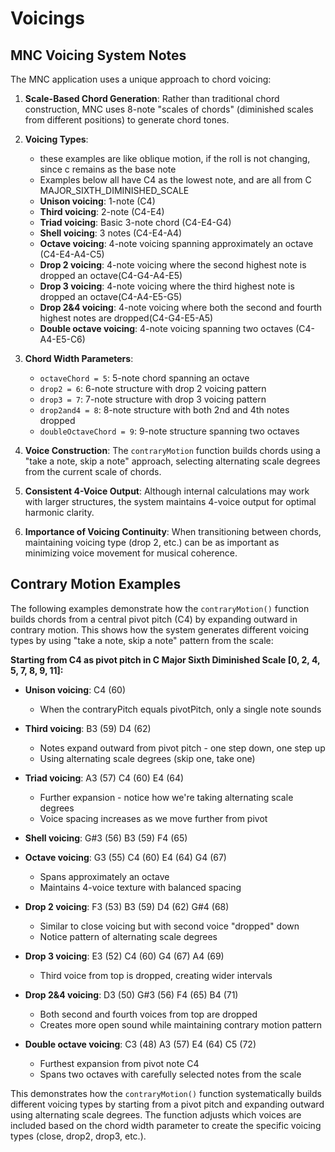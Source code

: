 # Voicings

## MNC Voicing System Notes

The MNC application uses a unique approach to chord voicing:

1. **Scale-Based Chord Generation**: Rather than traditional chord construction, MNC uses 8-note "scales of chords" (diminished scales from different positions) to generate chord tones.

2. **Voicing Types**:
   - these examples are like oblique motion, if the roll is not changing, since c remains as the base note  
   - Examples below all have C4 as the lowest note, and are all from C MAJOR_SIXTH_DIMINISHED_SCALE
   - **Unison voicing**: 1-note (C4)
   - **Third voicing**: 2-note (C4-E4)
   - **Triad voicing**: Basic 3-note chord (C4-E4-G4)
   - **Shell voicing**: 3 notes (C4-E4-A4)
   - **Octave voicing**: 4-note voicing spanning approximately an octave (C4-E4-A4-C5)
   - **Drop 2 voicing**: 4-note voicing where the second highest note is dropped an octave(C4-G4-A4-E5)
   - **Drop 3 voicing**: 4-note voicing where the third highest note is dropped an octave(C4-A4-E5-G5)
   - **Drop 2&4 voicing**: 4-note voicing where both the second and fourth highest notes are dropped(C4-G4-E5-A5)
   - **Double octave voicing**: 4-note voicing spanning two octaves (C4-A4-E5-C6)

3. **Chord Width Parameters**:
   - `octaveChord = 5`: 5-note chord spanning an octave
   - `drop2 = 6`: 6-note structure with drop 2 voicing pattern
   - `drop3 = 7`: 7-note structure with drop 3 voicing pattern
   - `drop2and4 = 8`: 8-note structure with both 2nd and 4th notes dropped
   - `doubleOctaveChord = 9`: 9-note structure spanning two octaves

4. **Voice Construction**: The `contraryMotion` function builds chords using a "take a note, skip a note" approach, selecting alternating scale degrees from the current scale of chords.

5. **Consistent 4-Voice Output**: Although internal calculations may work with larger structures, the system maintains 4-voice output for optimal harmonic clarity.

6. **Importance of Voicing Continuity**: When transitioning between chords, maintaining voicing type (drop 2, etc.) can be as important as minimizing voice movement for musical coherence.

## Contrary Motion Examples

The following examples demonstrate how the `contraryMotion()` function builds chords from a central pivot pitch (C4) by expanding outward in contrary motion. This shows how the system generates different voicing types by using "take a note, skip a note" pattern from the scale:

**Starting from C4 as pivot pitch in C Major Sixth Diminished Scale [0, 2, 4, 5, 7, 8, 9, 11]:**

- **Unison voicing**: C4 (60)
  - When the contraryPitch equals pivotPitch, only a single note sounds

- **Third voicing**: B3 (59) D4 (62)
  - Notes expand outward from pivot pitch - one step down, one step up
  - Using alternating scale degrees (skip one, take one)

- **Triad voicing**: A3 (57) C4 (60) E4 (64)
  - Further expansion - notice how we're taking alternating scale degrees
  - Voice spacing increases as we move further from pivot

- **Shell voicing**: G#3 (56) B3 (59) F4 (65)

- **Octave voicing**: G3 (55) C4 (60) E4 (64) G4 (67)
  - Spans approximately an octave
  - Maintains 4-voice texture with balanced spacing

- **Drop 2 voicing**: F3 (53) B3 (59) D4 (62) G#4 (68)
  - Similar to close voicing but with second voice "dropped" down
  - Notice pattern of alternating scale degrees

- **Drop 3 voicing**: E3 (52) C4 (60) G4 (67) A4 (69)
  - Third voice from top is dropped, creating wider intervals

- **Drop 2&4 voicing**: D3 (50) G#3 (56) F4 (65) B4 (71)
  - Both second and fourth voices from top are dropped
  - Creates more open sound while maintaining contrary motion pattern

- **Double octave voicing**: C3 (48) A3 (57) E4 (64) C5 (72)
  - Furthest expansion from pivot note C4
  - Spans two octaves with carefully selected notes from the scale

This demonstrates how the `contraryMotion()` function systematically builds different voicing types by starting from a pivot pitch and expanding outward using alternating scale degrees. The function adjusts which voices are included based on the chord width parameter to create the specific voicing types (close, drop2, drop3, etc.).